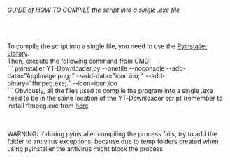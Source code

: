 ###### GUIDE of HOW TO COMPILE the script into a single .exe file #####
<br>
<br>
To compile the script into a single file, you need to use the <a href="https://pypi.org/project/pyinstaller">Pyinstaller Library</a>.<br>
Then, execute the following command from CMD: <i></i><br>
```
pyinstaller YT-Downloader.py --onefile --noconsole --add-data="AppImage.png;." --add-data="icon.ico;." --add-binary="ffmpeg.exe;." --icon=icon.ico</i><br>
```
Obviously, all the files used to compile the program into a single .exe need to be in the same location of the YT-Downloader script (remember to install ffmpeg.exe from <a href="https://github.com/yt-dlp/FFmpeg-Builds/wiki/Latest">here</a>

<br><br> WARNING: If during pyinstaller compiling the process fails, try to add the folder to antivirus exceptions, because due to temp folders created when using pyinstaller the antivirus might block the process
